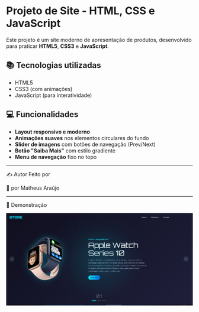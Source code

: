 # Projeto de Site - HTML, CSS e JavaScript

Este projeto é um site moderno de apresentação de produtos, desenvolvido para praticar **HTML5**, **CSS3** e **JavaScript**.

## 📚 Tecnologias utilizadas
- HTML5
- CSS3 (com animações)
- JavaScript (para interatividade)

## 💻 Funcionalidades
- **Layout responsivo e moderno**
- **Animações suaves** nos elementos circulares do fundo
- **Slider de imagens** com botões de navegação (Prev/Next)
- **Botão "Saiba Mais"** com estilo gradiente
- **Menu de navegação** fixo no topo

---
✍️ Autor
Feito por

💙 por Matheus Araújo

---

📸 Demonstração

![Demonstração do Projeto](https://github.com/Matheusaraujov99/projeto-de-site-html-css-e-javascript/blob/e7d0629d90b186d15790f3931d24fe2ffdd20bf5/img/site.JPG)
